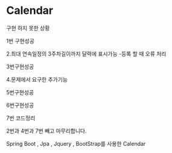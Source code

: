 # Calendar


구현 하지 못한 상황

1번 구현성공


2.최대 연속일정의 3주차길이까지 달력에 표시가능 -등록 할 때 오류 처리


3번구현성공


4.문제에서 요구한 추가기능


5번구현성공

6번구현성공

7번 코드정리

2번과 4번과 7번 빼고 마무리합니다.


Spring Boot , Jpa , Jquery , BootStrap를 사용한 Calendar
